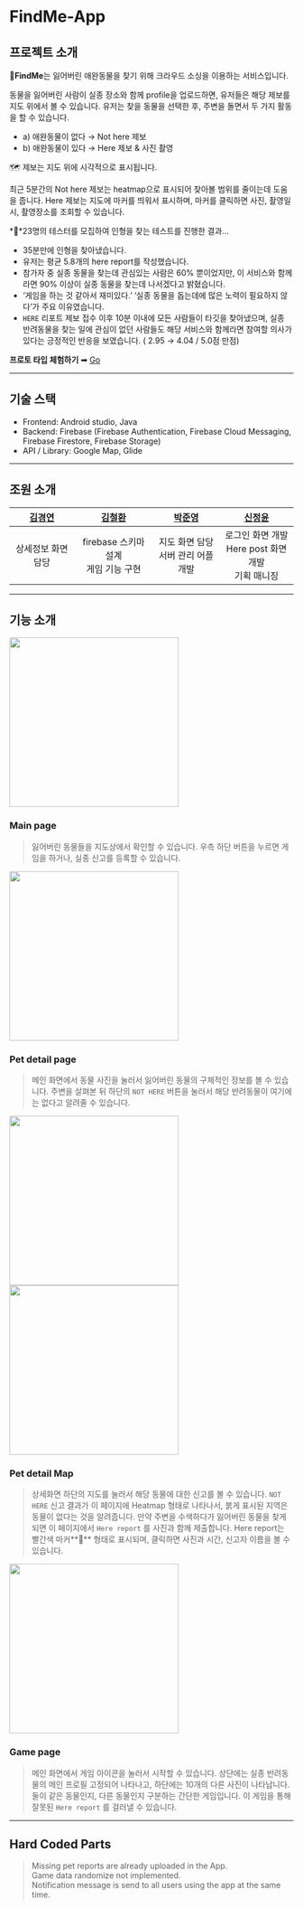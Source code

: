 # FindMe-App

## 프로젝트 소개

🦮**FindMe**는 잃어버린 애완동물을 찾기 위해 크라우드 소싱을 이용하는 서비스입니다.

동물을 잃어버린 사람이 실종 장소와 함께 profile을 업로드하면, 유저들은 해당 제보를 지도 위에서 볼 수 있습니다.
유저는 찾을 동물을 선택한 후, 주변을 돌면서 두 가지 활동을 할 수 있습니다.

- a) 애완동물이 없다 → Not here 제보
- b) 애완동물이 있다 → Here 제보 & 사진 촬영

🗺️ 제보는 지도 위에 시각적으로 표시됩니다.

최근 5분간의 Not here 제보는 heatmap으로 표시되어 찾아볼 범위를 줄이는데 도움을 줍니다. 
Here 제보는 지도에 마커를 띄워서 표시하며, 마커를 클릭하면 사진, 촬영일시, 촬영장소를 조회할 수 있습니다.

*🧪*23명의 테스터를 모집하여 인형을 찾는 테스트를 진행한 결과…

- 35분만에 인형을 찾아냈습니다.
- 유저는 평균 5.8개의 here report를 작성했습니다.
- 참가자 중 실종 동물을 찾는데 관심있는 사람은 60% 뿐이었지만, 이 서비스와 함께라면 90% 이상이 실종 동물을 찾는데 나서겠다고 밝혔습니다.
- ‘게임을 하는 것 같아서 재미있다.’ ‘실종 동물을 돕는데에 많은 노력이 필요하지 않다’가 주요 이유였습니다.
- `HERE` 리포트 제보 접수 이후 10분 이내에 모든 사람들이 타깃을 찾아냈으며, 실종 반려동물을 찾는 일에 관심이 없던 사람들도 해당 서비스와 함께라면 참여할 의사가 있다는 긍정적인 반응을 보였습니다. ( 2.95 → 4.04 / 5.0점 만점)

**프로토 타입 체험하기** ➡ [Go](https://www.figma.com/proto/N8pLIRHiRh46WvIjShYPYu/FindMe?scaling=scale-down&page-id=0%3A1&starting-point-node-id=16%3A22&show-proto-sidebar=1&node-id=16%3A22)

---


## 기술 스택

- Frontend: Android studio, Java
- Backend: Firebase (Firebase Authentication, Firebase Cloud Messaging, Firebase Firestore, Firebase Storage)
- API / Library: Google Map, Glide

---

## 조원 소개

|[김경연](https://github.com/KimGyeongyeon)|[김철환](https://github.com/kadiace)|[박준영](https://github.com/jjjunyeong)|[신정윤](https://github.com/shinbastien)|
|:--:|:--:|:--:|:--:|
상세정보 화면 담당|firebase 스키마 설계<br>게임 기능 구현|지도 화면 담당<br>서버 관리 어플 개발|로그인 화면 개발<br>Here post 화면 개발<br>기획 매니징

---

## 기능 소개


<img src="https://s3.us-west-2.amazonaws.com/secure.notion-static.com/cd96850c-82fb-446d-9092-c2676af186d4/Untitled.png?X-Amz-Algorithm=AWS4-HMAC-SHA256&X-Amz-Content-Sha256=UNSIGNED-PAYLOAD&X-Amz-Credential=AKIAT73L2G45EIPT3X45%2F20221128%2Fus-west-2%2Fs3%2Faws4_request&X-Amz-Date=20221128T145238Z&X-Amz-Expires=86400&X-Amz-Signature=e2276f6bc7fdff48d6bdec3b9606a0d2ac80e11546c905645972b271e83c4c10&X-Amz-SignedHeaders=host&response-content-disposition=filename%3D%22Untitled.png%22&x-id=GetObject" height="300px" >



### Main page

> 잃어버린 동물들을 지도상에서 확인할 수 있습니다.
우측 하단 버튼을 누르면 게임을 하거나, 실종 신고를 등록할 수 있습니다.
> 

<img src="https://s3.us-west-2.amazonaws.com/secure.notion-static.com/5aadadab-6b93-45ae-956a-6769b947fd25/Untitled.png?X-Amz-Algorithm=AWS4-HMAC-SHA256&X-Amz-Content-Sha256=UNSIGNED-PAYLOAD&X-Amz-Credential=AKIAT73L2G45EIPT3X45%2F20221108%2Fus-west-2%2Fs3%2Faws4_request&X-Amz-Date=20221108T065436Z&X-Amz-Expires=86400&X-Amz-Signature=2d7d4cf932055639f04168f6f3701e508583e490c686430ba224f11bb6249d8f&X-Amz-SignedHeaders=host&response-content-disposition=filename%3D%22Untitled.png%22&x-id=GetObject" height="300px" >

### Pet detail page

> 메인 화면에서 동물 사진을 눌러서 잃어버린 동물의 구체적인 정보를 볼 수 있습니다.
주변을 살펴본 뒤 하단의 `NOT HERE` 버튼을 눌러서 해당 반려동물이 여기에는 없다고 알려줄 수 있습니다.
> 

<div text-align="center">
<img src="https://s3.us-west-2.amazonaws.com/secure.notion-static.com/0df41a49-2387-4b1d-b02e-f79f5a235027/Untitled.png?X-Amz-Algorithm=AWS4-HMAC-SHA256&X-Amz-Content-Sha256=UNSIGNED-PAYLOAD&X-Amz-Credential=AKIAT73L2G45EIPT3X45%2F20221128%2Fus-west-2%2Fs3%2Faws4_request&X-Amz-Date=20221128T145318Z&X-Amz-Expires=86400&X-Amz-Signature=cabe877145761314ac6902d2164874fd9daeb7d6a9c0b0af138d713c2426811c&X-Amz-SignedHeaders=host&response-content-disposition=filename%3D%22Untitled.png%22&x-id=GetObject" height="300px" >
<img src="https://s3.us-west-2.amazonaws.com/secure.notion-static.com/20278fac-471c-4b02-acbd-1eab2191f360/Untitled.png?X-Amz-Algorithm=AWS4-HMAC-SHA256&X-Amz-Content-Sha256=UNSIGNED-PAYLOAD&X-Amz-Credential=AKIAT73L2G45EIPT3X45%2F20221108%2Fus-west-2%2Fs3%2Faws4_request&X-Amz-Date=20221108T065424Z&X-Amz-Expires=86400&X-Amz-Signature=1a849bdf85d11372fdde89a7603731e2dc6b83b2de43788ea34db14ab44dbb8f&X-Amz-SignedHeaders=host&response-content-disposition=filename%3D%22Untitled.png%22&x-id=GetObject" height="300px" >
</div>

### Pet detail Map

> 상세화면 하단의 지도를 눌러서 해당 동물에 대한 신고를 볼 수 있습니다.
`NOT HERE` 신고 결과가 이 페이지에 Heatmap 형태로 나타나서, 붉게 표시된 지역은 동물이 없다는 것을 알려줍니다.
만약 주변을 수색하다가 잃어버린 동물을 찾게되면 이 페이지에서 `Here report` 를 사진과 함께 제출합니다. Here report는 빨간색 마커**📍** 형태로 표시되며, 클릭하면 사진과 시간, 신고자 이름을 볼 수 있습니다.
> 

<img src="https://s3.us-west-2.amazonaws.com/secure.notion-static.com/40fe8ef3-9d46-4d5e-aba1-b49c585de77d/Untitled.png?X-Amz-Algorithm=AWS4-HMAC-SHA256&X-Amz-Content-Sha256=UNSIGNED-PAYLOAD&X-Amz-Credential=AKIAT73L2G45EIPT3X45%2F20221108%2Fus-west-2%2Fs3%2Faws4_request&X-Amz-Date=20221108T065336Z&X-Amz-Expires=86400&X-Amz-Signature=e0a1ddf9091a80b78aa07b7b12534bc5bd1f71b796e5b2648fd0dd5fe50ec2db&X-Amz-SignedHeaders=host&response-content-disposition=filename%3D%22Untitled.png%22&x-id=GetObject" height="300px" >

### Game page

> 메인 화면에서 게임 아이콘을 눌러서 시작할 수 있습니다.
상단에는 실종 반려동물의 메인 프로필 고정되어 나타나고, 하단에는 10개의 다른 사진이 나타납니다.
둘이 같은 동물인지, 다른 동물인지 구분하는 간단한 게임입니다.
이 게임을 통해 잘못된 `Here report` 를 걸러낼 수 있습니다.
>

---

## Hard Coded Parts

> Missing pet reports are already uploaded in the App.  
> Game data randomize not implemented.  
> Notification message is send to all users using the app at the same time.  
